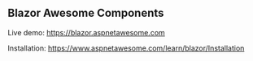 ## Blazor Awesome Components
Live demo: https://blazor.aspnetawesome.com

Installation: https://www.aspnetawesome.com/learn/blazor/Installation
